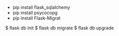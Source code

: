 - pip install flask_sqlalchemy
- pip install psycocopg
- pip install Flask-Migrat

$ flask db init
$ flask db migrate
$ flask db upgrade